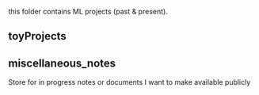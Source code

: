 this folder contains ML projects (past & present).


## toyProjects

## miscellaneous_notes
Store for in progress notes or documents I want to make available publicly